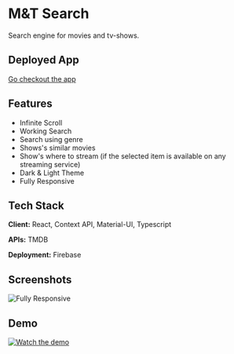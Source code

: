 # M&T Search

Search engine for movies and tv-shows.

## Deployed App

[Go checkout the app](https://m-t-search.web.app/)

## Features

- Infinite Scroll
- Working Search
- Search using genre
- Shows's similar movies
- Show's where to stream (if the selected item is available on any streaming service)
- Dark & Light Theme
- Fully Responsive

## Tech Stack

**Client:** React, Context API, Material-UI, Typescript

**APIs:** TMDB

**Deployment:** Firebase

## Screenshots

![Fully Responsive](https://media.giphy.com/media/VlMVdYqph1mkBP693p/giphy.gif)

## Demo

[![Watch the demo](https://i.imgur.com/tGmSJzG.png)](https://youtu.be/nqC0pnbr7OU)
